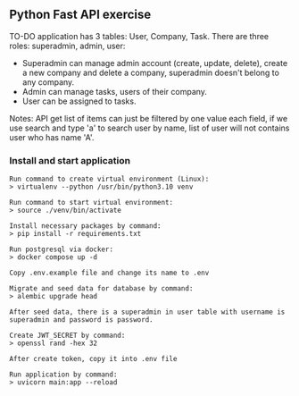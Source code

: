 ## Python Fast API exercise

TO-DO application has 3 tables: User, Company, Task. There are three roles: superadmin, admin, user:
- Superadmin can manage admin account (create, update, delete), create a new company and delete a company, superadmin doesn't belong to any company.
- Admin can manage tasks, users of their company.
- User can be assigned to tasks.

Notes: API get list of items can just be filtered by one value each field, if we use search and type 'a' to search user by name, list of user will not contains user who has name 'A'.


### Install and start application
```
Run command to create virtual environment (Linux):
> virtualenv --python /usr/bin/python3.10 venv
```

```
Run command to start virtual environment:
> source ./venv/bin/activate
```

```
Install necessary packages by command:
> pip install -r requirements.txt
```

```
Run postgresql via docker:
> docker compose up -d
```

```
Copy .env.example file and change its name to .env

Migrate and seed data for database by command:
> alembic upgrade head

After seed data, there is a superadmin in user table with username is superadmin and password is password.
```

```
Create JWT_SECRET by command:
> openssl rand -hex 32

After create token, copy it into .env file
```

```
Run application by command:
> uvicorn main:app --reload
```
